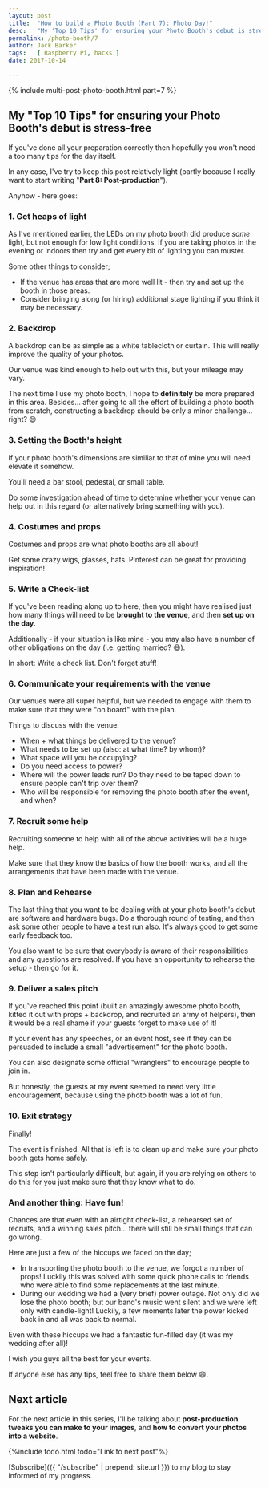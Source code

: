 ```yaml
---
layout: post
title:  "How to build a Photo Booth (Part 7): Photo Day!"
desc:   "My 'Top 10 Tips' for ensuring your Photo Booth's debut is stress-free."
permalink: /photo-booth/7
author: Jack Barker
tags:   [ Raspberry Pi, hacks ]
date: 2017-10-14

---
```

{% include multi-post-photo-booth.html part=7 %}

## My "Top 10 Tips" for ensuring your Photo Booth's debut is stress-free

If you've done all your preparation correctly then hopefully you won't need a too many tips for the day itself.

In any case, I've try to keep this post relatively light (partly because I really want to start writing "**Part 8: Post-production**").

Anyhow - here goes:

### 1. Get heaps of light
As I've mentioned earlier, the LEDs on my photo booth did produce *some* light, but not enough for low light conditions. If you are taking photos in the evening or indoors then try and get every bit of lighting you can muster.

Some other things to consider;
- If the venue has areas that are more well lit - then try and set up the booth in those areas.
- Consider bringing along (or hiring) additional stage lighting if you think it may be necessary.

### 2. Backdrop
A backdrop can be as simple as a white tablecloth or curtain. This will really improve the quality of your photos.

Our venue was kind enough to help out with this, but your mileage may vary.

The next time I use my photo booth, I hope to **definitely** be more prepared in this area. Besides... after going to all the effort of building a photo booth from scratch, constructing a backdrop should be only a minor challenge... right? :smile:

### 3. Setting the Booth's height
If your photo booth's dimensions are similiar to that of mine you will need elevate it somehow.

You'll need a bar stool, pedestal, or small table.

Do some investigation ahead of time to determine whether your venue can help out in this regard (or alternatively bring something with you).

### 4. Costumes and props
Costumes and props are what photo booths are all about!

Get some crazy wigs, glasses, hats.
Pinterest can be great for providing inspiration!


### 5. Write a Check-list
If you've been reading along up to here, then you might have realised just how many things will need to be **brought to the venue**, and then **set up on the day**.

Additionally - if your situation is like mine - you may also have a number of other obligations on the day (i.e. getting married? :smile:).

In short: Write a check list. Don't forget stuff!

### 6. Communicate your requirements with the venue
Our venues were all super helpful, but we needed to engage with them to make sure that they were "on board" with the plan.

Things to discuss with the venue:
- When + what things be delivered to the venue?
- What needs to be set up (also: at what time? by whom)?
- What space will you be occupying?
- Do you need access to power?
- Where will the power leads run? Do they need to be taped down to ensure people can't trip over them?
- Who will be responsible for removing the photo booth after the event, and when?

### 7. Recruit some help
Recruiting someone to help with all of the above activities will be a huge help.

Make sure that they know the basics of how the booth works, and all the arrangements that have been made with the venue.

### 8. Plan and Rehearse
The last thing that you want to be dealing with at your photo booth's debut are software and hardware bugs. Do a thorough round of testing, and then ask some other people to have a test run also. It's always good to get some early feedback too.

You also want to be sure that everybody is aware of their responsibilities and any questions are resolved. If you have an opportunity to rehearse the setup - then go for it.

### 9. Deliver a sales pitch
If you've reached this point (built an amazingly awesome photo booth, kitted it out with props + backdrop, and recruited an army of helpers), then it would be a real shame if your guests forget to make use of it!

If your event has any speeches, or an event host, see if they can be persuaded to include a small "advertisement" for the photo booth.

You can also designate some official "wranglers" to encourage people to join in.

But honestly, the guests at my event seemed to need very little encouragement, because using the photo booth was a lot of fun.

### 10. Exit strategy
Finally!

The event is finished. All that is left is to clean up and make sure your photo booth gets home safely.

This step isn't particularly difficult, but again, if you are relying on others to do this for you just make sure that they know what to do.

### And another thing: Have fun!
Chances are that even with an airtight check-list, a rehearsed set of recruits, and a winning sales pitch... there will still be small things that can go wrong.

Here are just a few of the hiccups we faced on the day;
- In transporting the photo booth to the venue, we forgot a number of props! Luckily this was solved with some quick phone calls to friends who were able to find some replacements at the last minute.
- During our wedding we had a (very brief) power outage. Not only did we lose the photo booth; but our band's music went silent and we were left only with candle-light! Luckily, a few moments later the power kicked back in and all was back to normal.

Even with these hiccups we had a fantastic fun-filled day (it was my wedding after all)!

I wish you guys all the best for your events.

If anyone else has any tips, feel free to share them below :smile:.


## Next article
For the next article in this series, I'll be talking about **post-production tweaks you can make to your images**, and **how to convert your photos into a website**.

{%include todo.html todo="Link to next post"%}

[Subscribe]({{ "/subscribe" | prepend: site.url }}) to my blog to stay informed of my progress.